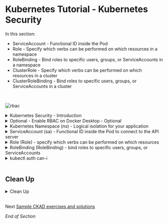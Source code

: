 # Kubernetes Tutorial - Kubernetes Security

 In this section:
- ServiceAccount - Functional ID inside the Pod
- Role - Specify which verbs can be performed on which resources in a namespace
- RoleBinding - Bind roles to specific users, groups, or ServiceAccounts in a namespace
- ClusterRole -  Specify which verbs can be performed on which resources in a cluster
- ClusterRoleBinding - Bind roles to specific users, groups, or ServiceAccounts in a cluster
<br />

![rbac](https://user-images.githubusercontent.com/18049790/145154335-3086bbce-14d9-4a7d-83b7-92a61d4a9456.jpg)
<br />

<details class="faq box"><summary>Kubernetes Security - Introduction</summary>
<p>

* Security in Kubernetes follows the usual Authentication and Authorization approaches
  * Authentication - Who You Are?
    * Kubernetes has a system for strong workload identity
    * All workloads are associated with service accounts, and they have short-lived OpenID-Connect (OIDC) identity-tokens issued by the Kubernetes API
    * The Kubernetes API server signs these OIDC tokens, and other workloads can validate tokens through the Kubernetes API server
      * OIDC stands for “OpenID Connect”
      * It is an authentication protocol which allows the verification of a user identity when a user is trying to access a protected HTTPS end point
    * This solves the Authentication part of the puzzel
  * Authorization - What You Can Do?
    * Authorization is solved via Roles Based Access Control
    * Roles Based Access Control is implemented by the following Kubernetes Resource Types:
      * Service Account - Who you are
      * Role - What you can do
      * Rolebinding - Glue Service Account to Role
  
</p>
</details>

<details class="faq box"><summary>Optional - Enable RBAC on Docker Desktop - Optional</summary>
<p>

Notes
* RBAC seems to work now on Docker Desktop without this modification
* Only execute this section if the RBAC example does not work

```bash
kubectl delete clusterrolebinding docker-for-desktop-binding
```

```bash
cat << EOF | kubectl apply -f -
apiVersion: rbac.authorization.k8s.io/v1
kind: ClusterRoleBinding
metadata:
  name: docker-for-desktop-binding
roleRef:
  apiGroup: rbac.authorization.k8s.io
  kind: ClusterRole
  name: cluster-admin
subjects:
- apiGroup: rbac.authorization.k8s.io
  kind: Group
  name: system:serviceaccounts:kube-system
EOF  
```

Notes:

- Docker Desktop has a `ClusterRoleBinding` called [docker-for-desktop-binding](https://www.portainer.io/blog/docker-desktop-kubernetes-not-enforcing-rbac-rules) that gives `cluster-admin` privileges to all ServiceAccounts
- This means that any Pod running on Docker Desktop has cluster-admin privileges

</p>
</details>

<details class="faq box"><summary>Kubernetes Namespace (ns) - Logical isolation for your application</summary>
<p>

```bash
kubectl create namespace ns-bootcamp-sec
kubectl config set-context --current --namespace=ns-bootcamp-sec
```

</p>
</details>

<details class="faq box"><summary>ServiceAccount (sa) - Functional ID inside the Pod to connect to the API server</summary>
<p>

![07-02-k8s-bootcamp-security-sa](https://user-images.githubusercontent.com/18049790/142753742-6f209245-f3e1-4316-ba9d-45cb92f415c2.jpg)

kubernetes.io bookmark: [Configure Service Accounts for Pods](https://kubernetes.io/docs/tasks/configure-pod-container/configure-service-account/)

```yaml
cat << EOF | kubectl apply -f -
apiVersion: v1
kind: ServiceAccount
metadata:
  name: my-service-account
imagePullSecrets:
- name: my-image-pull-secret
EOF
```  

Notes:
- ServiceAccounts are namespace scoped
- A default serviceAccount is automatically created for each namespace
- ServiceAccounts are nothing more than a way for an application to authenticate itself with the Kubernetes API server
- ServiceAccount use [JSON Web Tokens](https://jwt.io/introduction) (JWT) to authenticate with the Kubernetes API server
- A ServiceAccount can contain a list of imagePullSecrets
- This saves you from having to include the imagePullSecret with each Pod

</p>
</details>

<details class="faq box"><summary>Role (Role) - specify which verbs can be performed on which resources</summary>
<p>

![07-03-k8s-bootcamp-security-role](https://user-images.githubusercontent.com/18049790/142753743-f17b0b0c-ba14-4555-bfe5-58e0c756a917.jpg)

```yaml
cat << EOF | kubectl apply -f -
apiVersion: rbac.authorization.k8s.io/v1
kind: Role
metadata:
  name: my-role
rules:
- apiGroups: [""]                    
  verbs: ["get", "list"]             
  resources: ["services"] 
EOF
```  

Notes:
* Roles are namespaced, if the namespace is omitted, the current namespace is used
* Services are resources in the core apiGroup, which has no name - hence the “”
* Getting individual Services by name and listing all of them is allowed
* This rule pertains to services, the plural name must be used

</p>
</details>

<details class="faq box"><summary>RoleBinding (RoleBinding) - bind roles to specific users, groups, or ServiceAccounts</summary>
<p>

![07-04-k8s-bootcamp-security-rolebinding](https://user-images.githubusercontent.com/18049790/142753744-898263f4-11e0-4850-83bf-caa83382aa5a.jpg)

```yaml
cat << EOF | kubectl apply -f -
apiVersion: rbac.authorization.k8s.io/v1
kind: RoleBinding
metadata:
  creationTimestamp: null
  name: my-rolebinding
roleRef:
  apiGroup: rbac.authorization.k8s.io
  kind: Role
  name: my-role
subjects:
- kind: ServiceAccount
  name: my-service-account  
EOF
```  

Notes: 
* This RoleBinding references the `my-role` Role
* And binds it to the `my-service-account` ServiceAccount 

</p>
</details>

<details class="faq box"><summary>kubectl auth can-i</summary>
<p>

```bash
kubectl describe role my-role
```

```console
Name:         my-role
Labels:       <none>
Annotations:  <none>
PolicyRule:
  Resources  Non-Resource URLs  Resource Names  Verbs
  ---------  -----------------  --------------  -----
  services   []                 []              [get list]
```

```bash
kubectl run service-pod --image=nginx --port=80  --labels="tier=web"
kubectl expose pod service-pod --port=8080 --target-port=80 --name=my-service
```

```bash
# Check the permission of the service account: my-service-account 
kubectl auth can-i --list --as=system:serviceaccount:ns-bootcamp-sec:my-service-account
```

```console
Resources                                       Non-Resource URLs                     Resource Names   Verbs
selfsubjectaccessreviews.authorization.k8s.io   []                                    []               [create]
selfsubjectrulesreviews.authorization.k8s.io    []                                    []               [create]
services                                        []                                    []               [get list] #👈👈👈
                                                [/.well-known/openid-configuration]   []               [get]
                                                [/api/*]                              []               [get]
                                                [/api]                                []               [get]
                                                [/apis/*]                             []               [get]
                                                [/apis]                               []               [get]
                                                [/healthz]                            []               [get]
                                                [/healthz]                            []               [get]
                                                [/livez]                              []               [get]
                                                [/livez]                              []               [get]
                                                [/openapi/*]                          []               [get]
                                                [/openapi]                            []               [get]
                                                [/openid/v1/jwks]                     []               [get]
                                                [/readyz]                             []               [get]
                                                [/readyz]                             []               [get]
                                                [/version/]                           []               [get]
                                                [/version/]                           []               [get]
                                                [/version]                            []               [get]
                                                [/version]                            []               [get]
```


```bash
# Permitted RBAC Action
kubectl auth can-i get services --as=system:serviceaccount:ns-bootcamp-sec:my-service-account
```

```console
yes
```

```bash
# Illegal RBAC Action
kubectl auth can-i get pods --as=system:serviceaccount:ns-bootcamp-sec:my-service-account
```

```console
no
```

</p>
</details>
<br />


## Clean Up

<details class="faq box"><summary>Clean Up</summary>
<p>

```bash
cd
yes | rm -R ~/ckad/
kubectl delete ns ns-bootcamp-sec
kubectl delete sa my-serviceaccount
```

</p>
</details>
<br />

Next [Sample CKAD exercises and solutions](https://github.com/jamesbuckett/ckad-questions)

_End of Section_
